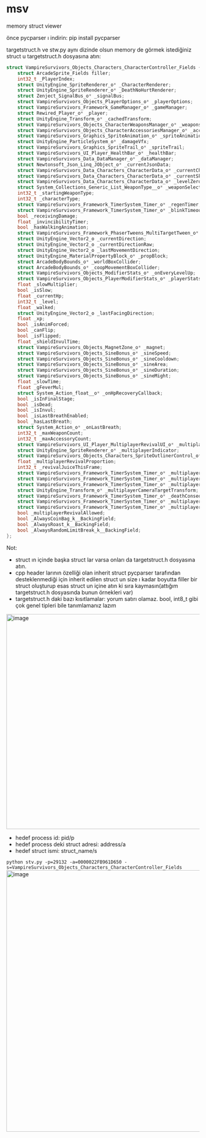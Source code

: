 # msv
memory struct viewer

önce pycparser ı indirin:
pip install pycparser

targetstruct.h ve stw.py aynı dizinde olsun
memory de görmek istediğiniz struct u targetstruct.h dosyasına atın:
```c
struct VampireSurvivors_Objects_Characters_CharacterController_Fields {
	struct ArcadeSprite_Fields filler;
	int32_t _PlayerIndex;
	struct UnityEngine_SpriteRenderer_o* _CharacterRenderer;
	struct UnityEngine_SpriteRenderer_o* _DeathNoHurtRenderer;
	struct Zenject_SignalBus_o* _signalBus;
	struct VampireSurvivors_Objects_PlayerOptions_o* _playerOptions;
	struct VampireSurvivors_Framework_GameManager_o* _gameManager;
	struct Rewired_Player_o* _player;
	struct UnityEngine_Transform_o* _cachedTransform;
	struct VampireSurvivors_Objects_CharacterWeaponsManager_o* _weaponsManager;
	struct VampireSurvivors_Objects_CharacterAccessoriesManager_o* _accessoriesManager;
	struct VampireSurvivors_Graphics_SpriteAnimation_o* _spriteAnimation;
	struct UnityEngine_ParticleSystem_o* _damageVfx;
	struct VampireSurvivors_Graphics_SpriteTrail_o* _spriteTrail;
	struct VampireSurvivors_UI_Player_HealthBar_o* _healthBar;
	struct VampireSurvivors_Data_DataManager_o* _dataManager;
	struct Newtonsoft_Json_Linq_JObject_o* _currentJsonData;
	struct VampireSurvivors_Data_Characters_CharacterData_o* _currentCharacterData;
	struct VampireSurvivors_Data_Characters_CharacterData_o* _currentSkinData;
	struct VampireSurvivors_Data_Characters_CharacterData_o* _levelZeroCharacterData;
	struct System_Collections_Generic_List_WeaponType__o* _weaponSelection;
	int32_t _startingWeaponType;
	int32_t _characterType;
	struct VampireSurvivors_Framework_TimerSystem_Timer_o* _regenTimer;
	struct VampireSurvivors_Framework_TimerSystem_Timer_o* _blinkTimeoutTimer;
	bool _receivingDamage;
	float _invincibilityTimer;
	bool _hasWalkingAnimation;
	struct VampireSurvivors_Framework_PhaserTweens_MultiTargetTween_o* _wiggleTween;
	struct UnityEngine_Vector2_o _currentDirection;
	struct UnityEngine_Vector2_o _currentDirectionRaw;
	struct UnityEngine_Vector2_o _lastMovementDirection;
	struct UnityEngine_MaterialPropertyBlock_o* _propBlock;
	struct ArcadeBodyBounds_o* _worldBoxCollider;
	struct ArcadeBodyBounds_o* _coopMovementBoxCollider;
	struct VampireSurvivors_Objects_ModifierStats_o* _onEveryLevelUp;
	struct VampireSurvivors_Objects_PlayerModifierStats_o* _playerStats;
	float _slowMultiplier;
	bool _isSlow;
	float _currentHp;
	int32_t _level;
	float _walked;
	struct UnityEngine_Vector2_o _lastFacingDirection;
	float _xp;
	bool _isAnimForced;
	bool _canFlip;
	bool _isFlipped;
	float _shieldInvulTime;
	struct VampireSurvivors_Objects_MagnetZone_o* _magnet;
	struct VampireSurvivors_Objects_SineBonus_o* _sineSpeed;
	struct VampireSurvivors_Objects_SineBonus_o* _sineCooldown;
	struct VampireSurvivors_Objects_SineBonus_o* _sineArea;
	struct VampireSurvivors_Objects_SineBonus_o* _sineDuration;
	struct VampireSurvivors_Objects_SineBonus_o* _sineMight;
	float _slowTime;
	float _gFeverMul;
	struct System_Action_float__o* _onHpRecoveryCallback;
	bool _isInFinalStage;
	bool _isDead;
	bool _isInvul;
	bool _isLastBreathEnabled;
	bool _hasLastBreath;
	struct System_Action_o* _onLastBreath;
	int32_t _maxWeaponCount;
	int32_t _maxAccessoryCount;
	struct VampireSurvivors_UI_Player_MultiplayerRevivalUI_o* _multiplayerRevivalUI;
	struct UnityEngine_SpriteRenderer_o* _multiplayerIndicator;
	struct VampireSurvivors_Objects_Characters_SpriteOutlinerControl_o* _multiplayerOutliner;
	float _multiplayerRevivalProportion;
	int32_t _revivalJuiceThisFrame;
	struct VampireSurvivors_Framework_TimerSystem_Timer_o* _multiplayerChompTimer;
	struct VampireSurvivors_Framework_TimerSystem_Timer_o* _multiplayerIndicatorTimer;
	struct VampireSurvivors_Framework_TimerSystem_Timer_o* _multiplayerDecompositionTimer;
	struct UnityEngine_Transform_o* _multiplayerCameraTargetTransform;
	struct VampireSurvivors_Framework_TimerSystem_Timer_o* _deathConsequenceTimer;
	struct VampireSurvivors_Framework_TimerSystem_Timer_o* _multiplayerReviveShake1;
	struct VampireSurvivors_Framework_TimerSystem_Timer_o* _multiplayerReviveShake2;
	bool _multiplayerRevivalAllowed;
	bool _AlwaysCoinBag_k__BackingField;
	bool _AlwaysRoast_k__BackingField;
	bool _AlwaysRandomLimitBreak_k__BackingField;
};
```
Not:
- struct ın içinde başka struct lar varsa onları da targetstruct.h dosyasına atın.
- cpp header larının özelliği olan inherit struct pycparser tarafından desteklenmediği için inherit edilen struct un size ı kadar boyutta filler bir struct oluşturup esas struct un içine atın ki sıra kaymasın(attığım targetstruct.h dosyasında bunun örnekleri var)
- targetstruct.h daki bazı kısıtlamalar: yorum satırı olamaz. bool, int8_t gibi çok genel tipleri bile tanımlamanız lazım
<img width="1502" height="560" alt="image" src="https://github.com/user-attachments/assets/619291ab-7124-4320-bc34-8e3258f87bad" />

- hedef process id: pid/p
- hedef process deki struct adresi: address/a
- hedef struct ismi: struct_name/s

`python stv.py -p=29132 -a=0000022FB961D650 -s=VampireSurvivors_Objects_Characters_CharacterController_Fields`
<img width="1492" height="681" alt="image" src="https://github.com/user-attachments/assets/88236bf7-30d5-4d76-aa7d-bcf683820b31" />
